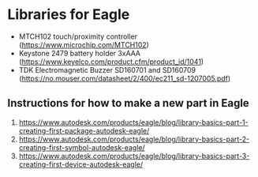 # Libraries for Eagle

* MTCH102 touch/proximity controller (https://www.microchip.com/MTCH102)
* Keystone 2479 battery holder 3xAAA (https://www.keyelco.com/product.cfm/product_id/1041)
* TDK Electromagnetic Buzzer SD160701 and SD160709 (https://no.mouser.com/datasheet/2/400/ec211_sd-1207005.pdf)

## Instructions for how to make a new part in Eagle
1. https://www.autodesk.com/products/eagle/blog/library-basics-part-1-creating-first-package-autodesk-eagle/
2. https://www.autodesk.com/products/eagle/blog/library-basics-part-2-creating-first-symbol-autodesk-eagle/
3. https://www.autodesk.com/products/eagle/blog/library-basics-part-3-creating-first-device-autodesk-eagle/
